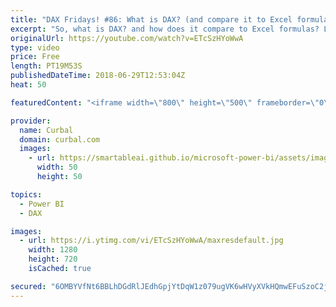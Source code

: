 ```yaml
---
title: "DAX Fridays! #86: What is DAX? (and compare it to Excel formulas)"
excerpt: "So, what is DAX? and how does it compare to Excel formulas? Lets find out in this video.  Link to Vertipaq videos: https://www.youtube.com/playlist?list=PLDz00l_jz6zyfWLZIu8psvTESmKuVDUoG  And link to Write DAX fast: https://www.youtube.com/watch?v=pabn7kLxN6c&list=PLDz00l_jz6zym_YP8ZW11o52niGfCP8pN&t=0s&index=2"
originalUrl: https://youtube.com/watch?v=ETcSzHYoWwA
type: video
price: Free
length: PT19M53S
publishedDateTime: 2018-06-29T12:53:04Z
heat: 50

featuredContent: "<iframe width=\"800\" height=\"500\" frameborder=\"0\" src=\"https://www.youtube.com/embed/ETcSzHYoWwA\" allow=\"accelerometer; autoplay; encrypted-media; gyroscope; picture-in-picture\" allowfullscreen></iframe>"

provider:
  name: Curbal
  domain: curbal.com
  images:
    - url: https://smartableai.github.io/microsoft-power-bi/assets/images/organizations/curbal.com-50x50.jpg
      width: 50
      height: 50

topics:
  - Power BI
  - DAX

images:
  - url: https://i.ytimg.com/vi/ETcSzHYoWwA/maxresdefault.jpg
    width: 1280
    height: 720
    isCached: true

secured: "6OMBYVfNt6BBLhDGdRlJEdhGpjYtDqW1z079ugVK6wHVyXVkHQmwEFuSzoC2j3Pi43gWfbQTZQHZTJPkKVetLcVn5wybTJ9/b5gtsfFG2OyrcDPWGTIrB1TOlQ3ux/E6ZP9Fs5m4dCgYfZIw3p4+iIy3184UoWEnBTa/nI9b6u7obati0AA8X+nrraFlkKrnqEjkhjQaeyVNaJwpuPU8BNFIb6eyGRNPWG+gTggtgcpF3jCiYlHm64FsGjL8tiYAkoPnih+8KVIWtkAcwXFn5sfzMRG0UAmy2u+tlGQFRigSonSJ0jLsex3hqup2WiahK5wpbFQBydX4aBTWtJ/UEtwRTlwRc+rQn1jcPI60xZySPmAm0G540GvjIrp263M/qcWLdwlCfMcgB96bgfsvpyOuSbjhTaia92w8jd8BIyg=;HA3mQL4zB1YX2Z71TgFmsw=="
---
```



